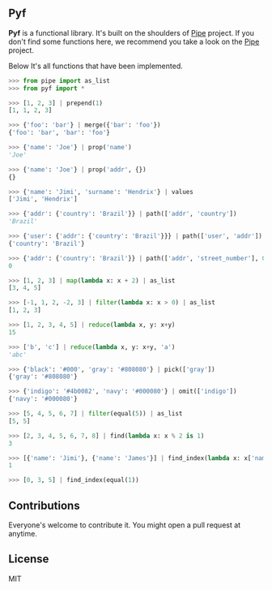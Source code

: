 Pyf
---

**Pyf** is a functional library. It's built on the shoulders of [Pipe](https://github.com/JulienPalard/Pipe) project.
If you don't find some functions here, we recommend you take a look on the [Pipe](https://github.com/JulienPalard/Pipe) project.

Below It's all functions that have been implemented.


```python
>>> from pipe import as_list
>>> from pyf import *

>>> [1, 2, 3] | prepend(1)
[1, 1, 2, 3]

>>> {'foo': 'bar'} | merge({'bar': 'foo'})
{'foo': 'bar', 'bar': 'foo'}

>>> {'name': 'Joe'} | prop('name')
'Joe'

>>> {'name': 'Joe'} | prop('addr', {})
{}

>>> {'name': 'Jimi', 'surname': 'Hendrix'} | values
['Jimi', 'Hendrix']

>>> {'addr': {'country': 'Brazil'}} | path(['addr', 'country'])
'Brazil'

>>> {'user': {'addr': {'country': 'Brazil'}}} | path(['user', 'addr'])
{'country': 'Brazil'}

>>> {'addr': {'country': 'Brazil'}} | path(['addr', 'street_number'], 0)
0

>>> [1, 2, 3] | map(lambda x: x + 2) | as_list
[3, 4, 5]

>>> [-1, 1, 2, -2, 3] | filter(lambda x: x > 0) | as_list
[1, 2, 3]

>>> [1, 2, 3, 4, 5] | reduce(lambda x, y: x+y)
15

>>> ['b', 'c'] | reduce(lambda x, y: x+y, 'a')
'abc'

>>> {'black': '#000', 'gray': '#808080'} | pick(['gray'])
{'gray': '#808080'}

>>> {'indigo': '#4b0082', 'navy': '#000080'} | omit(['indigo'])
{'navy': '#000080'}

>>> [5, 4, 5, 6, 7] | filter(equal(5)) | as_list
[5, 5]

>>> [2, 3, 4, 5, 6, 7, 8] | find(lambda x: x % 2 is 1)
3

>>> [{'name': 'Jimi'}, {'name': 'James'}] | find_index(lambda x: x['name'] == 'James')
1

>>> [0, 3, 5] | find_index(equal(1))

```

Contributions
-------------

Everyone's welcome to contribute it. You might open a pull request at anytime.

License
-------

MIT
